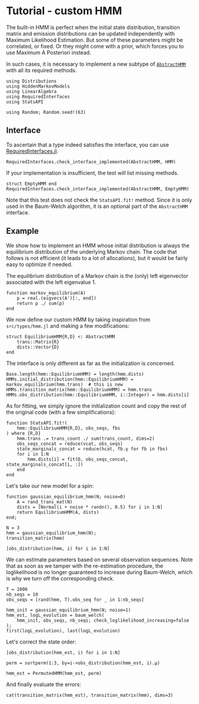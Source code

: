 # Tutorial - custom HMM

The built-in HMM is perfect when the initial state distribution, transition matrix and emission distributions can be updated independently with Maximum Likelihood Estimation.
But some of these parameters might be correlated, or fixed.
Or they might come with a prior, which forces you to use Maximum A Posteriori instead.

In such cases, it is necessary to implement a new subtype of [`AbstractHMM`](@ref) with all its required methods.

```@example tuto
using Distributions
using HiddenMarkovModels
using LinearAlgebra
using RequiredInterfaces
using StatsAPI

using Random; Random.seed!(63)
```

## Interface

To ascertain that a type indeed satisfies the interface, you can use [RequiredInterfaces.jl](https://github.com/Seelengrab/RequiredInterfaces.jl).

```@example tuto
RequiredInterfaces.check_interface_implemented(AbstractHMM, HMM)
```

If your implementation is insufficient, the test will list missing methods.

```@example tuto
struct EmptyHMM end
RequiredInterfaces.check_interface_implemented(AbstractHMM, EmptyHMM)
```

Note that this test does not check the `StatsAPI.fit!` method.
Since it is only used in the Baum-Welch algorithm, it is an optional part of the `AbstractHMM` interface.

## Example

We show how to implement an HMM whose initial distribution is always the equilibrium distribution of the underlying Markov chain.
The code that follows is not efficient (it leads to a lot of allocations), but it would be fairly easy to optimize if needed.

The equilibrium distribution of a Markov chain is the (only) left eigenvector associated with the left eigenvalue $1$.

```@example tuto
function markov_equilibrium(A)
    p = real.(eigvecs(A')[:, end])
    return p ./ sum(p)
end
```

We now define our custom HMM by taking inspiration from `src/types/hmm.jl` and making a few modifications:

```@example tuto
struct EquilibriumHMM{R,D} <: AbstractHMM
    trans::Matrix{R}
    dists::Vector{D}
end
```

The interface is only different as far as the initialization is concerned.

```@example tuto
Base.length(hmm::EquilibriumHMM) = length(hmm.dists)
HMMs.initial_distribution(hmm::EquilibriumHMM) = markov_equilibrium(hmm.trans)  # this is new
HMMs.transition_matrix(hmm::EquilibriumHMM) = hmm.trans
HMMs.obs_distribution(hmm::EquilibriumHMM, i::Integer) = hmm.dists[i]
```

As for fitting, we simply ignore the initialization count and copy the rest of the original code (with a few simplifications):

```@example tuto
function StatsAPI.fit!(
    hmm::EquilibriumHMM{R,D}, obs_seqs, fbs
) where {R,D}
    hmm.trans .= trans_count ./ sum(trans_count, dims=2)
    obs_seqs_concat = reduce(vcat, obs_seqs)
    state_marginals_concat = reduce(hcat, fb.γ for fb in fbs)
    for i in 1:N
        hmm.dists[i] = fit(D, obs_seqs_concat, state_marginals_concat[i, :])
    end
end
```

Let's take our new model for a spin:

```@example tuto
function gaussian_equilibrium_hmm(N; noise=0)
    A = rand_trans_mat(N)
    dists = [Normal(i + noise * randn(), 0.5) for i in 1:N]
    return EquilibriumHMM(A, dists)
end;
```

```@example tuto
N = 3
hmm = gaussian_equilibrium_hmm(N);
transition_matrix(hmm)
```

```@example tuto
[obs_distribution(hmm, i) for i in 1:N]
```

We can estimate parameters based on several observation sequences.
Note that as soon as we tamper with the re-estimation procedure, the loglikelihood is no longer guaranteed to increase during Baum-Welch, which is why we turn off the corresponding check.

```@example tuto
T = 1000
nb_seqs = 10
obs_seqs = [rand(hmm, T).obs_seq for _ in 1:nb_seqs]

hmm_init = gaussian_equilibrium_hmm(N; noise=1)
hmm_est, logL_evolution = baum_welch(
    hmm_init, obs_seqs, nb_seqs; check_loglikelihood_increasing=false
);
first(logL_evolution), last(logL_evolution)
```

Let's correct the state order:

```@example tuto
[obs_distribution(hmm_est, i) for i in 1:N]
```

```@example tuto
perm = sortperm(1:3, by=i->obs_distribution(hmm_est, i).μ)
```

```@example tuto
hmm_est = PermutedHMM(hmm_est, perm)
```

And finally evaluate the errors:

```@example tuto
cat(transition_matrix(hmm_est), transition_matrix(hmm), dims=3)
```